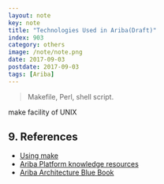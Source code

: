 ```yaml
---
layout: note
key: note
title: "Technologies Used in Ariba(Draft)"
index: 903
category: others
image: /note/note.png
date: 2017-09-03
postdate: 2017-09-03
tags: [Ariba]
---
```


> Makefile, Perl, shell script.

make facility of UNIX

## 9. References
* [Using make](https://courses.cs.washington.edu/courses/cse373/99au/unix/make.html)
* [Ariba Platform knowledge resources](https://wiki-ariba.sjc.sap.corp/display/ENGDPTS/Ariba+Platform+knowledge+resources)
* [Ariba Architecture Blue Book](https://portal.wdf.sap.corp/irj/go/km/docs/corporate_portal/WS%20PTG/Product%20Architecture/Knowledge%20Transfer/Bluebook/Ariba%20Cloud.pdf)
